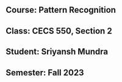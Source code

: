 ## Course: Pattern Recognition
## Class: CECS 550, Section 2
## Student:  Sriyansh Mundra
## Semester: Fall 2023

